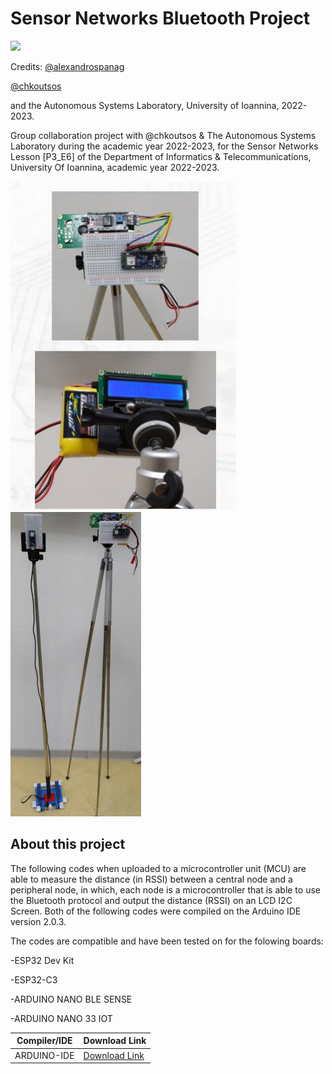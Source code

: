 # Sensor Networks Bluetooth Project



<img src="https://img.shields.io/bower/l/mi">


Credits: [@alexandrospanag](https://github.com/alexandrospanag)


[@chkoutsos](https://github.com/chkoutsos)

and the Autonomous Systems Laboratory, University of Ioannina, 2022-2023.



Group collaboration project with @chkoutsos & The Autonomous Systems Laboratory during the academic year 2022-2023, for the Sensor Networks Lesson [Ρ3_E6] of the Department of Informatics &amp; Telecommunications, University Of Ioannina, academic year 2022-2023.

![](https://raw.githubusercontent.com/AlexandrosPanag/Sensor_Networks_Bluetooth_Project/main/1.png)
![](https://raw.githubusercontent.com/AlexandrosPanag/Sensor_Networks_Bluetooth_Project/main/2.png)

About this project
----

The following codes when uploaded to a microcontroller unit (MCU) are able to measure the distance (in RSSI) between a central node and a peripheral node, in which, each node is a microcontroller that is able to use the Bluetooth protocol and output the distance (RSSI) on an LCD I2C Screen.
Both of the following codes were compiled on the Arduino IDE version 2.0.3.

The codes are compatible and have been tested on for the folowing boards:



-ESP32 Dev Kit


-ESP32-C3


-ARDUINO NANO BLE SENSE


-ARDUINO NANO 33 IOT


| Compiler/IDE | Download Link |
| --------------- | ---------------- |
| ARDUINO-IDE | [Download Link](https://www.arduino.cc/en/software) |
